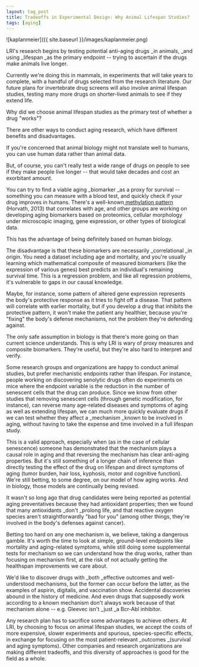 ```yaml
---
layout: tag_post
title: Tradeoffs in Experimental Design: Why Animal Lifespan Studies?
tags: [aging]
---
```


![kaplanmeier]({{ site.baseurl }}/images/kaplanmeier.png)

LRI's research begins by testing potential anti-aging drugs _in animals, _and using _lifespan _as the primary endpoint -- trying to ascertain if the drugs make animals live longer.  

Currently we're doing this in mammals, in experiments that will take years to complete, with a handful of drugs selected from the research literature. Our future plans for invertebrate drug screens will also involve animal lifespan studies, testing many more drugs on shorter-lived animals to see if they extend life.

Why did we choose animal lifespan studies as the primary test of whether a drug "works"?

There are other ways to conduct aging research, which have different benefits and disadvantages.

If you're concerned that animal biology might not translate well to humans, you can use human data rather than animal data.  

But, of course, you can't really test a wide range of drugs on people to see if they make people live longer -- that would take decades and cost an exorbitant amount.  

You can try to find a viable aging _biomarker _as a proxy for survival -- something you can measure with a blood test, and quickly check if your drug improves in humans.  There's a well-known[ methylation pattern](https://www.ncbi.nlm.nih.gov/pubmed/24138928) (Horvath, 2013) that correlates with age, and other groups are working on developing aging biomarkers based on proteomics, cellular morphology under microscopic imaging, gene expression, or other types of biological data.  

This has the advantage of being definitely based on human biology. 

The disadvantage is that these biomarkers are necessarily _correlational _in origin.  You need a dataset including age and mortality, and you're usually learning which mathematical composite of measured biomarkers (like the expression of various genes) best predicts an individual's remaining survival time. This is a regression problem, and like all regression problems, it's vulnerable to gaps in our causal knowledge. 

Maybe, for instance, some pattern of altered gene expression represents the body's protective response as it tries to fight off a disease.  That pattern will correlate with earlier mortality, but if you develop a drug that inhibits the protective pattern, it won't make the patient any healthier, because you're "fixing" the body's defense mechanisms, not the problem they're defending against.

The only safe assumption in biology is that there's more going on than current science understands.  This is why LRI is wary of proxy measures and composite biomarkers.  They're useful, but they're also hard to interpret and verify.

Some research groups and organizations are happy to conduct animal studies, but prefer mechanistic endpoints rather than lifespan.  For instance, people working on discovering senolytic drugs often do experiments on mice where the endpoint variable is the reduction in the number of senescent cells that the drug can produce.  Since we know from other studies that removing senescent cells (through genetic modification, for instance), can reverse many age-related diseases and symptoms of aging as well as extending lifespan, we can much more quickly evaluate drugs if we can test whether they affect a _mechanism _known to be involved in aging, without having to take the expense and time involved in a full lifespan study.

This is a valid approach, especially when (as in the case of cellular senescence) someone has demonstrated that the mechanism plays a causal role in aging and that reversing the mechanism has clear anti-aging properties.  But it's still something of a longer chain of inference than directly testing the effect of the drug on lifespan and direct symptoms of aging (tumor burden, hair loss, kyphosis, motor and cognitive function).  We're still betting, to some degree, on our model of how aging works.  And in biology, those models are continually being revised. 

It wasn't so long ago that drug candidates were being reported as potential aging preventatives because they had antioxidant properties; then we found that many antioxidants _don't _prolong life, and that reactive oxygen species aren't straightforwardly "bad for you" (among other things, they're involved in the body's defenses against cancer).

Betting too hard on any one mechanism is, we believe, taking a dangerous gamble.  It's worth the time to look at simple, ground-level endpoints like mortality and aging-related symptoms, while still doing some supplemental tests for mechanism so we can understand how the drug works, rather than focusing on mechanism first, at the risk of not actually getting the healthspan improvements we care about.

We'd like to discover drugs with _both _effective outcomes and well-understood mechanisms, but the former can occur before the latter, as the examples of aspirin, digitalis, and vaccination show. Accidental discoveries abound in the history of medicine.  And even drugs that supposedly work according to a known mechanism don't always work because of that mechanism alone -- e.g. Gleevec isn't _just _a Bcr-Abl inhibitor.

Any research plan has to sacrifice some advantages to achieve others. At LRI, by choosing to focus on animal lifespan studies, we accept the costs of more expensive, slower experiments and spurious, species-specific effects, in exchange for focusing on the most patient-relevant _outcomes _(survival and aging symptoms).  Other companies and research organizations are making different tradeoffs, and this diversity of approaches is good for the field as a whole.

